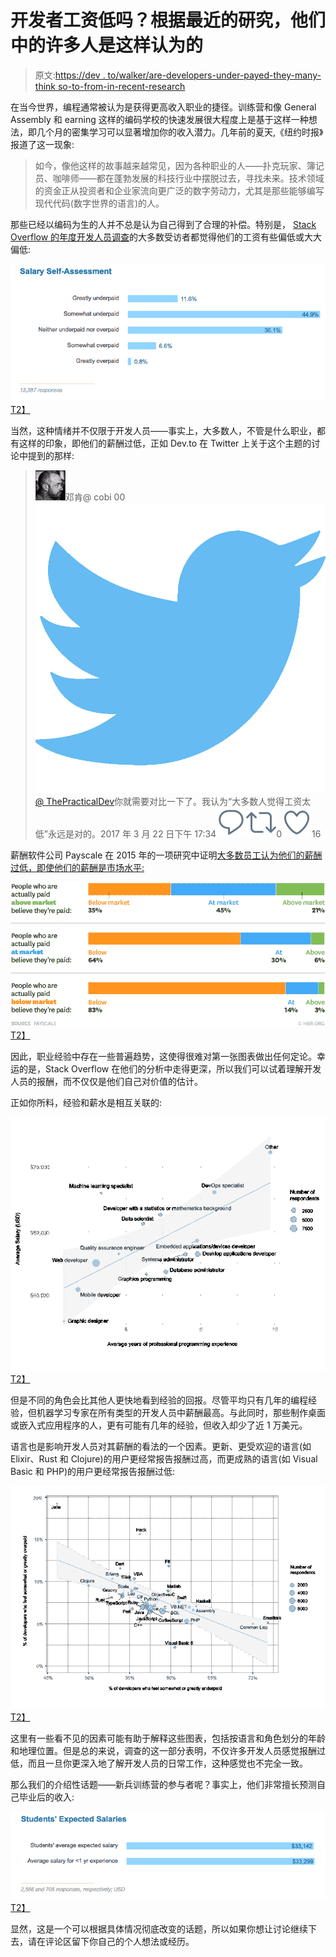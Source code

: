 # 开发者工资低吗？根据最近的研究，他们中的许多人是这样认为的

> 原文:[https://dev . to/walker/are-developers-under-payed-they-many-think so-to-from-in-recent-research](https://dev.to/walker/are-developers-underpaid-many-of-them-think-so-according-to-recent-research)

在当今世界，编程通常被认为是获得更高收入职业的捷径。训练营和像 General Assembly 和 earning 这样的编码学校的快速发展很大程度上是基于这样一种想法，即几个月的密集学习可以显著增加你的收入潜力。几年前的夏天,《纽约时报》报道了这一现象:

> 如今，像他这样的故事越来越常见，因为各种职业的人——扑克玩家、簿记员、咖啡师——都在蓬勃发展的科技行业中摆脱过去，寻找未来。技术领域的资金正从投资者和企业家流向更广泛的数字劳动力，尤其是那些能够编写现代代码(数字世界的语言)的人。

那些已经以编码为生的人并不总是认为自己得到了合理的补偿。特别是， [Stack Overflow 的年度开发人员调查](https://stackoverflow.com/insights/survey/2017#salary)的大多数受访者都觉得他们的工资有些偏低或大大偏低:

[![](img/8a13bdbaf11f73dc629845f1498f2614.png)T2】](https://res.cloudinary.com/practicaldev/image/fetch/s--EtV9ZHwL--/c_limit%2Cf_auto%2Cfl_progressive%2Cq_auto%2Cw_880/https://cl.ly/0E033p1E313c/Screen%2520Shot%25202017-04-11%2520at%252011.46.45%2520AM.png)

当然，这种情绪并不仅限于开发人员——事实上，大多数人，不管是什么职业，都有这样的印象，即他们的薪酬过低，正如 Dev.to 在 Twitter 上关于这个主题的讨论中提到的那样:

> ![](img/e01a41272c6f54bc697476f1914ef638.png)邓肯@ cobi 00![](img/4d9c44713c216584b3d48ff3455cbb68.png)[@ ThePracticalDev](https://twitter.com/ThePracticalDev)你就需要对比一下了。我认为“大多数人觉得工资太低”永远是对的。2017 年 3 月 22 日下午 17:34[![Twitter reply action](img/269095962147c28351274afdd5486a48.png)](https://twitter.com/intent/tweet?in_reply_to=844603236040523778)[![Twitter retweet action](img/771160ecf06ae3d4d7a7815c29c819c2.png)](https://twitter.com/intent/retweet?tweet_id=844603236040523778)0[![Twitter like action](img/c077611ab2a5e0b4cd0c826ee7ae1e48.png)](https://twitter.com/intent/like?tweet_id=844603236040523778)16

薪酬软件公司 Payscale 在 2015 年的一项研究中证明[大多数员工认为他们的薪酬过低，即使他们的薪酬是市场水平:](https://hbr.org/2015/10/most-people-have-no-idea-whether-theyre-paid-fairly)

[![](img/9f357cc1a872d4d4a0f662cbc84fcc79.png)T2】](https://res.cloudinary.com/practicaldev/image/fetch/s--nwGYdgDs--/c_limit%2Cf_auto%2Cfl_progressive%2Cq_auto%2Cw_880/https://hbr.org/resourcimg/article_assets/2016/03/F1512A_IWNA_TALKABOUTPAY-1024x468.png)

因此，职业经验中存在一些普遍趋势，这使得很难对第一张图表做出任何定论。幸运的是，Stack Overflow 在他们的分析中走得更深，所以我们可以试着理解开发人员的报酬，而不仅仅是他们自己对价值的估计。

正如你所料，经验和薪水是相互关联的:

[![](img/09448dfcfe04fecb8683a1cb78157c95.png)T2】](https://res.cloudinary.com/practicaldev/image/fetch/s--wB46UZdu--/c_limit%2Cf_auto%2Cfl_progressive%2Cq_auto%2Cw_880/https://cdn.sstatic.net/Research/Img/2017/SalaryAndExperienceByDeveloperType.svg%3Fv%3D067e77c92197)

但是不同的角色会比其他人更快地看到经验的回报。尽管平均只有几年的编程经验，但机器学习专家在所有类型的开发人员中薪酬最高。与此同时，那些制作桌面或嵌入式应用程序的人，更有可能有几年的经验，但收入却少了近 1 万美元。

语言也是影响开发人员对其薪酬的看法的一个因素。更新、更受欢迎的语言(如 Elixir、Rust 和 Clojure)的用户更经常报告报酬过高，而更成熟的语言(如 Visual Basic 和 PHP)的用户更经常报告报酬过低:

[![](img/3f7480b61a201f9adc556f20233421ac.png)T2】](https://res.cloudinary.com/practicaldev/image/fetch/s--WulpqyuK--/c_limit%2Cf_auto%2Cfl_progressive%2Cq_auto%2Cw_880/https://cdn.sstatic.net/Research/Img/2017/SalarySelfAssessmentByLanguage.svg%3Fv%3D0813065c47d6)

这里有一些看不见的因素可能有助于解释这些图表，包括按语言和角色划分的年龄和地理位置。但是总的来说，调查的这一部分表明，不仅许多开发人员感觉报酬过低，而且一旦你更深入地了解开发人员的日常工作，这种感觉也不完全一致。

那么我们的介绍性话题——新兵训练营的参与者呢？事实上，他们非常擅长预测自己毕业后的收入:

[![](img/8658cccefcfc0769ca1e60ec3a6a3d46.png)T2】](https://res.cloudinary.com/practicaldev/image/fetch/s--nPPxAPfl--/c_limit%2Cf_auto%2Cfl_progressive%2Cq_auto%2Cw_880/https://cl.ly/0C1C1S1A150n/Screen%2520Shot%25202017-04-11%2520at%252012.44.26%2520PM.png)

显然，这是一个可以根据具体情况彻底改变的话题，所以如果你想让讨论继续下去，请在评论区留下你自己的个人想法或经历。